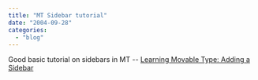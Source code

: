 ```yaml
---
title: "MT Sidebar tutorial"
date: "2004-09-28"
categories: 
  - "blog"
---
```


Good basic tutorial on sidebars in MT -- [Learning Movable Type: Adding a Sidebar](http://www.elise.com/mt/archives/000765adding_a_sidebar.php "Learning Movable Type: Adding a Sidebar")
